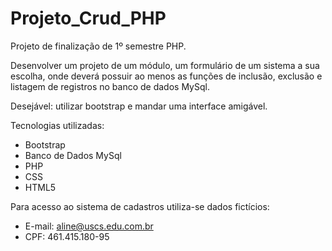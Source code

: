 # Projeto_Crud_PHP
Projeto de finalização de 1º semestre PHP.

<p>Desenvolver um projeto de um módulo, um formulário de um sistema a sua escolha, onde deverá possuir ao menos as funções de inclusão, exclusão e listagem de registros no banco de dados MySql.</p> 
<p>Desejável: utilizar bootstrap e mandar uma interface amigável.</p>


Tecnologias utilizadas: 
+ Bootstrap
+ Banco de Dados MySql
+ PHP
+ CSS
+ HTML5

Para acesso ao sistema de cadastros utiliza-se dados fictícios:
+ E-mail: aline@uscs.edu.com.br  
+ CPF: 461.415.180-95


